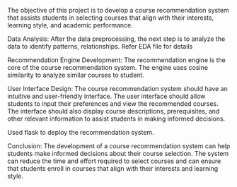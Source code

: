 The objective of this project is to develop a course recommendation system that assists students in selecting courses that align with their interests, learning style, and academic performance.

Data Analysis:
After the data preprocessing, the next step is to analyze the data to identify patterns, relationships. Refer EDA file for details

Recommendation Engine Development:
The recommendation engine is the core of the course recommendation system. The engine uses cosine similarity to analyze similar courses to student.

User Interface Design:
The course recommendation system should have an intuitive and user-friendly interface. The user interface should allow students to input their preferences and view the recommended courses. The interface should also display course descriptions, prerequisites, and other relevant information to assist students in making informed decisions.

Used flask to deploy the recommendation system.

Conclusion:
The development of a course recommendation system can help students make informed decisions about their course selection. The system can reduce the time and effort required to select courses and can ensure that students enroll in courses that align with their interests and learning style.
